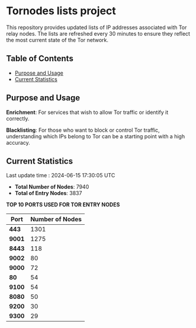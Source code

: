 # Tornodes lists project

This repository provides updated lists of IP addresses associated with Tor relay nodes. The lists are refreshed every 30 minutes to ensure they reflect the most current state of the Tor network.

## Table of Contents

- [Purpose and Usage](#purpose-and-usage)
- [Current Statistics](#current-statistics)


## Purpose and Usage

**Enrichment**: For services that wish to allow Tor traffic or identify it correctly.

**Blacklisting**: For those who want to block or control Tor traffic, understanding which IPs belong to Tor can be a starting point with a high accuracy.

## Current Statistics

Last update time : 2024-06-15 17:30:05 UTC

- **Total Number of Nodes**: 7940
- **Total of Entry Nodes**: 3837

**TOP 10 PORTS USED FOR TOR ENTRY NODES**

| **Port** | **Number of Nodes** |
|------|-----------------|
| **443**   | 1301  |
| **9001**   | 1275  |
| **8443**   | 118  |
| **9002**   | 80  |
| **9000**   | 72  |
| **80**   | 54  |
| **9100**   | 54  |
| **8080**   | 50  |
| **9200**   | 30  |
| **9300**   | 29  |

